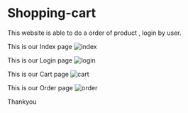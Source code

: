 # Shopping-cart

This website is able to do a order of product , login by user.

This is our Index page
![index](https://user-images.githubusercontent.com/82367723/210170013-9c74f0a4-c476-4186-aa64-fd32f9bef136.png)

This is our Login page
![login](https://user-images.githubusercontent.com/82367723/210170014-60d77f23-b079-48c5-8d75-6c6e96a0022f.png)

This is our Cart page
![cart](https://user-images.githubusercontent.com/82367723/210170015-f356a7da-c430-496b-a897-7c94b4928e2d.png)

This is our Order page
![order](https://user-images.githubusercontent.com/82367723/210170011-869e7605-94ac-4ee9-9c4b-5f033a5f5e14.png)

Thankyou
